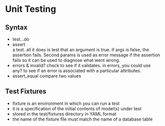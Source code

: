 # Unit Testing
## Syntax
  - test...do
  - assert  
    a test. all it does is test that an argument is true. if args is false, the assertion fails. Second params is used as error message if the assertion fails so it can be used to diagnose what went wrong.
  - errors & invalid?
    check to see if it validates. in errors, you could use any? to see if an error is associated with a particular attributes.
  - assert_equal
    compare two values

## Test Fixtures
  - fixture is an environment in which you can run a test
  - it is a specification of the initial contents of model(s) under test
  - stored in the test/fixtures directory in YAML format
  - the name of the fixture file must match the name of a database table